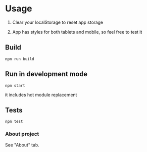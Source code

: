 # Usage
1) Clear your localStorage to reset app storage

2) App has styles for both tablets and mobile, so feel free to test it

## Build
`npm run build`

## Run in development mode
`npm start`

it includes hot module replacement

## Tests
`npm test`

### About project
See "About" tab.